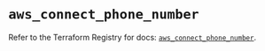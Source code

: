 # `aws_connect_phone_number`

Refer to the Terraform Registry for docs: [`aws_connect_phone_number`](https://registry.terraform.io/providers/hashicorp/aws/5.63.1/docs/resources/connect_phone_number).
